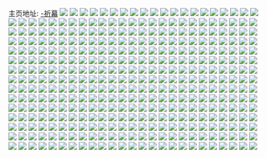 主页地址: [-祈幕](https://weibo.com/u/5882620384) 
![](https://wx4.sinaimg.cn/mw2000/006q6ShWly1gujoe3hguzj625s1mce8102.jpg) 
![](https://wx4.sinaimg.cn/mw2000/006q6ShWly1gujoe407slj60u01t0nhn02.jpg) 
![](https://wx4.sinaimg.cn/mw2000/006q6ShWly1gujodzm10bj625s1mc1kx02.jpg) 
![](https://wx4.sinaimg.cn/mw2000/006q6ShWgy1gu6r4oec1mj31400u0wmg.jpg) 
![](https://wx4.sinaimg.cn/mw2000/006q6ShWgy1gu6r4p1aefj31400u0qax.jpg) 
![](https://wx4.sinaimg.cn/mw2000/006q6ShWgy1gu6r4prjtrj31400u0wpg.jpg) 
![](https://wx4.sinaimg.cn/mw2000/006q6ShWgy1gu6r4zod5tj30u00u0afo.jpg) 
![](https://wx4.sinaimg.cn/mw2000/006q6ShWgy1gu6r4non2kj30u0140jsq.jpg) 
![](https://wx4.sinaimg.cn/mw2000/006q6ShWgy1gu6r4n9btkj30u013ygr2.jpg) 
![](https://wx4.sinaimg.cn/mw2000/006q6ShWgy1gu6r4mclv2j30u00u0q6r.jpg) 
![](https://wx4.sinaimg.cn/mw2000/006q6ShWgy1gu6r4xencmj30u013iaep.jpg) 
![](https://wx4.sinaimg.cn/mw2000/006q6ShWgy1gu6r50hi2yj30u00u0778.jpg) 
![](https://wx4.sinaimg.cn/mw2000/006q6ShWgy1gu6r4r0f67j30u00u0gte.jpg) 
![](https://wx4.sinaimg.cn/mw2000/006q6ShWgy1gu6r4qcalkj30u00u0n41.jpg) 
![](https://wx4.sinaimg.cn/mw2000/006q6ShWgy1gu6r4ru94uj30u01407d3.jpg) 
![](https://wx4.sinaimg.cn/mw2000/006q6ShWgy1gu6r4yl90nj30u00u0grp.jpg) 
![](https://wx4.sinaimg.cn/mw2000/006q6ShWgy1gu6r4unmq4j30u00u1ad9.jpg) 
![](https://wx4.sinaimg.cn/mw2000/006q6ShWgy1gu6r4wi69qj30u00u0gpi.jpg) 
![](https://wx4.sinaimg.cn/mw2000/006q6ShWgy1gu6r4sq2rfj30u00u0jtc.jpg) 
![](https://wx4.sinaimg.cn/mw2000/006q6ShWgy1gu6r4vomjwj30u0140amq.jpg) 
![](https://wx4.sinaimg.cn/mw2000/006q6ShWgy1gu6r4tmmyzj30u00u0q8m.jpg) 
![](https://wx4.sinaimg.cn/mw2000/006q6ShWgy1gtyknflxgvj30u015hany.jpg) 
![](https://wx4.sinaimg.cn/mw2000/006q6ShWgy1gtptwj0s44j30ta0lnq8o.jpg) 
![](https://wx4.sinaimg.cn/mw2000/006q6ShWgy1gtji8us29aj33403407wl.jpg) 
![](https://wx4.sinaimg.cn/mw2000/006q6ShWgy1gtji8xtvpfj3340340e84.jpg) 
![](https://wx4.sinaimg.cn/mw2000/006q6ShWgy1gtji92cgwqj32d935sqv6.jpg) 
![](https://wx4.sinaimg.cn/mw2000/006q6ShWgy1gtji94c3raj335s2dchdu.jpg) 
![](https://wx4.sinaimg.cn/mw2000/006q6ShWgy1gtji9717ztj335s35su0z.jpg) 
![](https://wx4.sinaimg.cn/mw2000/006q6ShWgy1gtji99c6ozj335s2dcb2a.jpg) 
![](https://wx4.sinaimg.cn/mw2000/006q6ShWgy1gtji9bno94j31mc1mcnhy.jpg) 
![](https://wx4.sinaimg.cn/mw2000/006q6ShWgy1gtji9e19wdj335s35shdv.jpg) 
![](https://wx4.sinaimg.cn/mw2000/006q6ShWgy1gtji9g7mtej335s2dchdv.jpg) 
![](https://wx4.sinaimg.cn/mw2000/006q6ShWgy1gtji9ifdvbj335o35snpe.jpg) 
![](https://wx4.sinaimg.cn/mw2000/006q6ShWgy1gtji9kkfhbj335s2dce82.jpg) 
![](https://wx4.sinaimg.cn/mw2000/006q6ShWgy1gtji9m5500j335s2dckjm.jpg) 
![](https://wx4.sinaimg.cn/mw2000/006q6ShWgy1gt8lvj1ns8j31mc1mc1kx.jpg) 
![](https://wx4.sinaimg.cn/mw2000/006q6ShWgy1gt8lvjn0vgj30u00vdn11.jpg) 
![](https://wx4.sinaimg.cn/mw2000/006q6ShWgy1gt8lvkwnetj31mc1mc4oi.jpg) 
![](https://wx4.sinaimg.cn/mw2000/006q6ShWgy1gt7wlr00c2j30u0140wkf.jpg) 
![](https://wx4.sinaimg.cn/mw2000/006q6ShWgy1gt7wsj4298j30u0140jvq.jpg) 
![](https://wx4.sinaimg.cn/mw2000/006q6ShWgy1gt7wlrql45j60u0140adk02.jpg) 
![](https://wx4.sinaimg.cn/mw2000/006q6ShWgy1gt3xts9rpxj31400u0tgq.jpg) 
![](https://wx4.sinaimg.cn/mw2000/006q6ShWgy1gt3xtssajfj30u01ih43c.jpg) 
![](https://wx4.sinaimg.cn/mw2000/006q6ShWgy1gt3xtticqhj31400u0ail.jpg) 
![](https://wx4.sinaimg.cn/mw2000/006q6ShWgy1gt3xtucox2j335s2dcnpd.jpg) 
![](https://wx4.sinaimg.cn/mw2000/006q6ShWgy1gt3xys46f5j31400u0agb.jpg) 
![](https://wx4.sinaimg.cn/mw2000/006q6ShWgy1gt3xyuj9tcj335s2dchdt.jpg) 
![](https://wx4.sinaimg.cn/mw2000/006q6ShWgy1gt3xwk4ti4j31t00u0djp.jpg) 
![](https://wx4.sinaimg.cn/mw2000/006q6ShWgy1gt3xysupc5j31t00u0k10.jpg) 
![](https://wx4.sinaimg.cn/mw2000/006q6ShWgy1gt3xz8qy38j31t00u0dko.jpg) 
![](https://wx4.sinaimg.cn/mw2000/006q6ShWgy1gt2w3glw9nj31t00u0amt.jpg) 
![](https://wx4.sinaimg.cn/mw2000/006q6ShWgy1gt2w3h4h3sj61t00u015502.jpg) 
![](https://wx4.sinaimg.cn/mw2000/006q6ShWgy1gsvtu7mou9j32dc35su0x.jpg) 
![](https://wx4.sinaimg.cn/mw2000/006q6ShWgy1gsvtuc8ou3j335s2dchdt.jpg) 
![](https://wx4.sinaimg.cn/mw2000/006q6ShWgy1gsvtuf673fj30u00svgui.jpg) 
![](https://wx4.sinaimg.cn/mw2000/006q6ShWgy1gsvlntb38fj31430qogox.jpg) 
![](https://wx4.sinaimg.cn/mw2000/006q6ShWgy1gsszcwfmmlj335s2dc7wi.jpg) 
![](https://wx4.sinaimg.cn/mw2000/006q6ShWgy1gsrsznxwdwj31t00u0n9j.jpg) 
![](https://wx4.sinaimg.cn/mw2000/006q6ShWgy1gspyp84q0aj30u00ybgtd.jpg) 
![](https://wx4.sinaimg.cn/mw2000/006q6ShWgy1gsih35c05dj335s2dcx6q.jpg) 
![](https://wx4.sinaimg.cn/mw2000/006q6ShWgy1gsih3kbqojj335s2dc1kz.jpg) 
![](https://wx4.sinaimg.cn/mw2000/006q6ShWgy1gsihd033xyj319021a1d5.jpg) 
![](https://wx4.sinaimg.cn/mw2000/006q6ShWgy1gsej8pv5ukj335s2dcnpd.jpg) 
![](https://wx4.sinaimg.cn/mw2000/006q6ShWgy1gsda1pvw9vj31400u0q4p.jpg) 
![](https://wx4.sinaimg.cn/mw2000/006q6ShWgy1gsc7he8lnvj335s2dcnpd.jpg) 
![](https://wx4.sinaimg.cn/mw2000/006q6ShWgy1gsc7mw5rnvj30u01gv7im.jpg) 
![](https://wx4.sinaimg.cn/mw2000/006q6ShWgy1gsc7jaw934j30b40b4gmf.jpg) 
![](https://wx4.sinaimg.cn/mw2000/006q6ShWgy1gs50eyui07j31oh2ipkjo.jpg) 
![](https://wx4.sinaimg.cn/mw2000/006q6ShWgy1gs50f2tnezj31oh2ip4qt.jpg) 
![](https://wx4.sinaimg.cn/mw2000/006q6ShWgy1gs50ewx15yj61oh2ip7wk02.jpg) 
![](https://wx4.sinaimg.cn/mw2000/006q6ShWgy1gs50f0usm5j32ip1ohqv8.jpg) 
![](https://wx4.sinaimg.cn/mw2000/006q6ShWgy1gs50f5tnm4j31ky2axe81.jpg) 
![](https://wx4.sinaimg.cn/mw2000/006q6ShWgy1gs50f4ogm1j31jk27qb2a.jpg) 
![](https://wx4.sinaimg.cn/mw2000/006q6ShWgy1gs50f7s2y3j31oh2ipnpf.jpg) 
![](https://wx4.sinaimg.cn/mw2000/006q6ShWgy1gs50fdtzn0j31oh2ipx6q.jpg) 
![](https://wx4.sinaimg.cn/mw2000/006q6ShWgy1gs50fb2zrpj3334445he2.jpg) 
![](https://wx4.sinaimg.cn/mw2000/006q6ShWgy1grxvdewej0j311x4qoe83.jpg) 
![](https://wx4.sinaimg.cn/mw2000/006q6ShWgy1grxvcplhrmj311q4ri7wi.jpg) 
![](https://wx4.sinaimg.cn/mw2000/006q6ShWgy1grxvdmfw2sj311x4qoqv6.jpg) 
![](https://wx4.sinaimg.cn/mw2000/006q6ShWgy1grxvcd5p6fj311x4qox6p.jpg) 
![](https://wx4.sinaimg.cn/mw2000/006q6ShWgy1grxvafya2hj30zj5234qq.jpg) 
![](https://wx4.sinaimg.cn/mw2000/006q6ShWgy1grxvb7pf0vj30xv5b2npd.jpg) 
![](https://wx4.sinaimg.cn/mw2000/006q6ShWgy1grxve6z9asj32dc35shdu.jpg) 
![](https://wx4.sinaimg.cn/mw2000/006q6ShWgy1grxva7a2esj30u01hsduh.jpg) 
![](https://wx4.sinaimg.cn/mw2000/006q6ShWgy1grxve3qqruj32dc35sqv6.jpg) 
![](https://wx4.sinaimg.cn/mw2000/006q6ShWgy1grxva6m1bjj30u01g94f7.jpg) 
![](https://wx4.sinaimg.cn/mw2000/006q6ShWgy1grxvct9mdvj30u014ftfk.jpg) 
![](https://wx4.sinaimg.cn/mw2000/006q6ShWly1grrvya1b6gj30tn626e81.jpg) 
![](https://wx4.sinaimg.cn/mw2000/006q6ShWly1grrvyd15dzj30u0140wks.jpg) 
![](https://wx4.sinaimg.cn/mw2000/006q6ShWly1grrvyblf4hj30u05a97wh.jpg) 
![](https://wx4.sinaimg.cn/mw2000/006q6ShWly1grrvyewff6j31400u0dqt.jpg) 
![](https://wx4.sinaimg.cn/mw2000/006q6ShWly1grrvygs5lyj31900u017e.jpg) 
![](https://wx4.sinaimg.cn/mw2000/006q6ShWly1grrvydyik2j31400u0tin.jpg) 
![](https://wx4.sinaimg.cn/mw2000/006q6ShWly1grrvycjhd2j30u03u24h8.jpg) 
![](https://wx4.sinaimg.cn/mw2000/006q6ShWly1grrvy8a4quj30rp6hne81.jpg) 
![](https://wx4.sinaimg.cn/mw2000/006q6ShWly1grrvy6mqsmj30t765jb29.jpg) 
![](https://wx4.sinaimg.cn/mw2000/006q6ShWly1gre6052az3j31mc1mce82.jpg) 
![](https://wx4.sinaimg.cn/mw2000/006q6ShWly1grbp8x9aafj31400u0tdb.jpg) 
![](https://wx4.sinaimg.cn/mw2000/006q6ShWly1grbp8xsg2fj31400u0abx.jpg) 
![](https://wx4.sinaimg.cn/mw2000/006q6ShWly1grbp8yfrabj31400u0n1x.jpg) 
![](https://wx4.sinaimg.cn/mw2000/006q6ShWly1grbp8yzi85j31400u0wj5.jpg) 
![](https://wx4.sinaimg.cn/mw2000/006q6ShWly1grbp8zske8j31400u0gt0.jpg) 
![](https://wx4.sinaimg.cn/mw2000/006q6ShWly1grbp90i54yj31400u0jzg.jpg) 
![](https://wx4.sinaimg.cn/mw2000/006q6ShWly1grbp9145wkj31400u0n3j.jpg) 
![](https://wx4.sinaimg.cn/mw2000/006q6ShWly1grbp91w5ovj31400u0n3j.jpg) 
![](https://wx4.sinaimg.cn/mw2000/006q6ShWly1grbp92izt7j31400u0aha.jpg) 
![](https://wx4.sinaimg.cn/mw2000/006q6ShWly1gr1wi2tw3vj335s2dcqv5.jpg) 
![](https://wx4.sinaimg.cn/mw2000/006q6ShWly1gqz7r99ei1j31400u0qah.jpg) 
![](https://wx4.sinaimg.cn/mw2000/006q6ShWly1gqz7ratj5hj31400u0ti8.jpg) 
![](https://wx4.sinaimg.cn/mw2000/006q6ShWly1gqz7rclku7j31400u013u.jpg) 
![](https://wx4.sinaimg.cn/mw2000/006q6ShWly1gqz7re5hqmj31400u07gr.jpg) 
![](https://wx4.sinaimg.cn/mw2000/006q6ShWly1gqz7rfuadtj30u0140qbf.jpg) 
![](https://wx4.sinaimg.cn/mw2000/006q6ShWly1gqz7rhdmavj30u0140dno.jpg) 
![](https://wx4.sinaimg.cn/mw2000/006q6ShWly1gqz7ris7yxj30u00vejzo.jpg) 
![](https://wx4.sinaimg.cn/mw2000/006q6ShWly1gqz7rkfwfzj30u0140n9s.jpg) 
![](https://wx4.sinaimg.cn/mw2000/006q6ShWly1gqz7rlh8r1j30u0140ter.jpg) 
![](https://wx4.sinaimg.cn/mw2000/006q6ShWly1gqz7rmeotjj30u0140jz2.jpg) 
![](https://wx4.sinaimg.cn/mw2000/006q6ShWly1gqz7rosghij30u04dxe5e.jpg) 
![](https://wx4.sinaimg.cn/mw2000/006q6ShWly1gqz7rrzxdvj30u05qr7wh.jpg) 
![](https://wx4.sinaimg.cn/mw2000/006q6ShWly1gqn0ybavwaj31mc1mcx6q.jpg) 
![](https://wx4.sinaimg.cn/mw2000/006q6ShWly1gqn0yeguzvj31mc1mc4qr.jpg) 
![](https://wx4.sinaimg.cn/mw2000/006q6ShWly1gqn0yg23fpj31mc1mcqv6.jpg) 
![](https://wx4.sinaimg.cn/mw2000/006q6ShWly1gqk5m09hwpj30u00gygo4.jpg) 
![](https://wx4.sinaimg.cn/mw2000/006q6ShWly1gqi6kzbpvxj31400u0jxa.jpg) 
![](https://wx4.sinaimg.cn/mw2000/006q6ShWly1gqi6l0147dj31400u0qar.jpg) 
![](https://wx4.sinaimg.cn/mw2000/006q6ShWly1gqi6l0r3b2j31400u0n3g.jpg) 
![](https://wx4.sinaimg.cn/mw2000/006q6ShWly1gqi6l1hdwyj31400u0gtm.jpg) 
![](https://wx4.sinaimg.cn/mw2000/006q6ShWly1gqi6l2lv1bj31400u0th7.jpg) 
![](https://wx4.sinaimg.cn/mw2000/006q6ShWly1gqi6l3drhsj31400u0n6c.jpg) 
![](https://wx4.sinaimg.cn/mw2000/006q6ShWly1gqerp3wvu2j30u01hq7dj.jpg) 
![](https://wx4.sinaimg.cn/mw2000/006q6ShWly1gqerp4je6yj31400u0myh.jpg) 
![](https://wx4.sinaimg.cn/mw2000/006q6ShWly1gqerp50hwmj31400u00uf.jpg) 
![](https://wx4.sinaimg.cn/mw2000/006q6ShWgy1gqd5ml1uqrj30u01er7eg.jpg) 
![](https://wx4.sinaimg.cn/mw2000/006q6ShWgy1gqbwimtd44j30u01t0juj.jpg) 
![](https://wx4.sinaimg.cn/mw2000/006q6ShWgy1gqbwinfy5kj30p21b0ahu.jpg) 
![](https://wx4.sinaimg.cn/mw2000/006q6ShWgy1gqbwio53yyj31400u0wm8.jpg) 
![](https://wx4.sinaimg.cn/mw2000/006q6ShWgy1gq4wtocy82j335s2dc7wn.jpg) 
![](https://wx4.sinaimg.cn/mw2000/006q6ShWgy1gq4wtrij7dj32mt1nunlv.jpg) 
![](https://wx4.sinaimg.cn/mw2000/006q6ShWgy1gq4wty6f4uj32bz1k0hdu.jpg) 
![](https://wx4.sinaimg.cn/mw2000/006q6ShWgy1gq4wu4h5x8j31p21p2qv5.jpg) 
![](https://wx4.sinaimg.cn/mw2000/006q6ShWgy1gq4wu9n9nbj30u01t0hdt.jpg) 
![](https://wx4.sinaimg.cn/mw2000/006q6ShWgy1gq4wtz99ufj30w91lhtix.jpg) 
![](https://wx4.sinaimg.cn/mw2000/006q6ShWgy1gq38fgdkhzj30u00jqtcc.jpg) 
![](https://wx4.sinaimg.cn/mw2000/006q6ShWgy1gq38fhh7eij30u0140tem.jpg) 
![](https://wx4.sinaimg.cn/mw2000/006q6ShWgy1gq38fit2bxj31400u0jvo.jpg) 
![](https://wx4.sinaimg.cn/mw2000/006q6ShWly1gpw7h51rjuj31t00u07w2.jpg) 
![](https://wx4.sinaimg.cn/mw2000/006q6ShWly1gpuug4k7nvj30u00zr0vq.jpg) 
![](https://wx4.sinaimg.cn/mw2000/006q6ShWly1gpo7q8zghsj30u0140dlv.jpg) 
![](https://wx4.sinaimg.cn/mw2000/006q6ShWly1gpo7q9atayj30u0140n5w.jpg) 
![](https://wx4.sinaimg.cn/mw2000/006q6ShWly1gpo7q9qzbfj30u01400yt.jpg) 
![](https://wx4.sinaimg.cn/mw2000/006q6ShWly1gpo7qa56s4j30u0140tcd.jpg) 
![](https://wx4.sinaimg.cn/mw2000/006q6ShWly1gpo7qakyxdj30u0140q8p.jpg) 
![](https://wx4.sinaimg.cn/mw2000/006q6ShWly1gpo7qbeuelj30u0140ae4.jpg) 
![](https://wx4.sinaimg.cn/mw2000/006q6ShWly1gpo7qbt42hj30u0140n2u.jpg) 
![](https://wx4.sinaimg.cn/mw2000/006q6ShWly1gpo7qcr136j30u0140108.jpg) 
![](https://wx4.sinaimg.cn/mw2000/006q6ShWly1gpo7qdeyfjj30u0140wj7.jpg) 
![](https://wx4.sinaimg.cn/mw2000/006q6ShWly1gpo7qdxxmuj30u01407e0.jpg) 
![](https://wx4.sinaimg.cn/mw2000/006q6ShWly1gpo7qehvh1j30u0140dmi.jpg) 
![](https://wx4.sinaimg.cn/mw2000/006q6ShWly1gpo7qezjd0j30u014047k.jpg) 
![](https://wx4.sinaimg.cn/mw2000/006q6ShWly1gpo7qfkgtej30u0140jyz.jpg) 
![](https://wx4.sinaimg.cn/mw2000/006q6ShWly1gpo7qg8ifmj30u0140grc.jpg) 
![](https://wx4.sinaimg.cn/mw2000/006q6ShWly1gpo7qgtwb7j30u0140478.jpg) 
![](https://wx4.sinaimg.cn/mw2000/006q6ShWly1gpo7qhe4jdj30u0140n70.jpg) 
![](https://wx4.sinaimg.cn/mw2000/006q6ShWly1gpns3al3d4j31mc25skjn.jpg) 
![](https://wx4.sinaimg.cn/mw2000/006q6ShWly1gpns9l8itwj32qm2dckjm.jpg) 
![](https://wx4.sinaimg.cn/mw2000/006q6ShWly1gpns3dbkvjj31mc25sb2b.jpg) 
![](https://wx4.sinaimg.cn/mw2000/006q6ShWly1gpns9m6qgdj31400u0tp1.jpg) 
![](https://wx4.sinaimg.cn/mw2000/006q6ShWly1gpns9vj5ixj32dc35sx6q.jpg) 
![](https://wx4.sinaimg.cn/mw2000/006q6ShWly1gpns9n6rnsj31400u0wyz.jpg) 
![](https://wx4.sinaimg.cn/mw2000/006q6ShWly1gpns9ofpdlj31400u04iy.jpg) 
![](https://wx4.sinaimg.cn/mw2000/006q6ShWly1gpns9r2po1j32dc35su0y.jpg) 
![](https://wx4.sinaimg.cn/mw2000/006q6ShWly1gpns9tfj5lj31400u0kb0.jpg) 
![](https://wx4.sinaimg.cn/mw2000/006q6ShWly1gpkofygk6tj313z0u0gpt.jpg) 
![](https://wx4.sinaimg.cn/mw2000/006q6ShWly1gpkofz6bmbj31400u078y.jpg) 
![](https://wx4.sinaimg.cn/mw2000/006q6ShWly1gpkofzsqdej30u00th442.jpg) 
![](https://wx4.sinaimg.cn/mw2000/006q6ShWly1gpie5tcwo4j30xr190gvp.jpg) 
![](https://wx4.sinaimg.cn/mw2000/006q6ShWly1gpie5tp2zyj30xr19047u.jpg) 
![](https://wx4.sinaimg.cn/mw2000/006q6ShWly1gpie5u28z6j30xr190woy.jpg) 
![](https://wx4.sinaimg.cn/mw2000/006q6ShWly1gpie5uhtszj30xr190aq8.jpg) 
![](https://wx4.sinaimg.cn/mw2000/006q6ShWly1gpie5v26cbj30pa1907pm.jpg) 
![](https://wx4.sinaimg.cn/mw2000/006q6ShWly1gpie5vujkij30xr190du3.jpg) 
![](https://wx4.sinaimg.cn/mw2000/006q6ShWly1gpie5wxqk0j315j4bsnpd.jpg) 
![](https://wx4.sinaimg.cn/mw2000/006q6ShWly1gpie5y6jaej315j4bs4qq.jpg) 
![](https://wx4.sinaimg.cn/mw2000/006q6ShWly1gpie5ymxrbj30pa1907es.jpg) 
![](https://wx4.sinaimg.cn/mw2000/006q6ShWly1gpie5yxsnbj30pa190qap.jpg) 
![](https://wx4.sinaimg.cn/mw2000/006q6ShWly1gpdtc1sajxj30xr190gzj.jpg) 
![](https://wx4.sinaimg.cn/mw2000/006q6ShWly1gpdtc23uzhj30xr190tjv.jpg) 
![](https://wx4.sinaimg.cn/mw2000/006q6ShWly1gpdtc2tc0cj30xr190nch.jpg) 
![](https://wx4.sinaimg.cn/mw2000/006q6ShWly1gpdtc4hh2cj335s2dckjm.jpg) 
![](https://wx4.sinaimg.cn/mw2000/006q6ShWly1gpdtc5k32vj32dc35su0x.jpg) 
![](https://wx4.sinaimg.cn/mw2000/006q6ShWly1gpdtc6frflj335s2dc1ky.jpg) 
![](https://wx4.sinaimg.cn/mw2000/006q6ShWly1gpdtc74lrpj31400u0txx.jpg) 
![](https://wx4.sinaimg.cn/mw2000/006q6ShWly1gpdtc7wyuuj30xr190qh6.jpg) 
![](https://wx4.sinaimg.cn/mw2000/006q6ShWly1gpdtc8cvfnj31400u0tsc.jpg) 
![](https://wx4.sinaimg.cn/mw2000/006q6ShWly1gpcs3v8sbxj335s2dckjl.jpg) 
![](https://wx4.sinaimg.cn/mw2000/006q6ShWly1gpcs3vqupdj30u01t07e1.jpg) 
![](https://wx4.sinaimg.cn/mw2000/006q6ShWly1gpcs6hdqo1j30u00l448p.jpg) 
![](https://wx4.sinaimg.cn/mw2000/006q6ShWgy1gpaws32nnwj30u0140470.jpg) 
![](https://wx4.sinaimg.cn/mw2000/006q6ShWgy1gpaws4al7nj30u014046g.jpg) 
![](https://wx4.sinaimg.cn/mw2000/006q6ShWgy1gpaftrodtwj335s2dcnpe.jpg) 
![](https://wx4.sinaimg.cn/mw2000/006q6ShWly1gp6vzcyg1bj30u015yjua.jpg) 
![](https://wx4.sinaimg.cn/mw2000/006q6ShWly1gp5md3d510j30u00fiae5.jpg) 
![](https://wx4.sinaimg.cn/mw2000/006q6ShWly1gp49d4v29uj31mc1mc1kz.jpg) 
![](https://wx4.sinaimg.cn/mw2000/006q6ShWly1gp2m5efz15j335s2dc4cf.jpg) 
![](https://wx4.sinaimg.cn/mw2000/006q6ShWly1gp2bvky8s8j31t00u0e21.jpg) 
![](https://wx4.sinaimg.cn/mw2000/006q6ShWly1gp2bvll7lkj31t00u0wxt.jpg) 
![](https://wx4.sinaimg.cn/mw2000/006q6ShWly1gp2bvmhno4j31t00u0nm9.jpg) 
![](https://wx4.sinaimg.cn/mw2000/006q6ShWly1gozwe7p4fij31mc1mc7wi.jpg) 
![](https://wx4.sinaimg.cn/mw2000/006q6ShWly1gozwebx3iyj335s2dcu11.jpg) 
![](https://wx4.sinaimg.cn/mw2000/006q6ShWly1gozwekmu7yj335s2dcnpg.jpg) 
![](https://wx4.sinaimg.cn/mw2000/006q6ShWly1gozweurxqcj335s2dce84.jpg) 
![](https://wx4.sinaimg.cn/mw2000/006q6ShWly1gozwemhwocj31mc1mcb2a.jpg) 
![](https://wx4.sinaimg.cn/mw2000/006q6ShWly1gozweqgan7j335s2dc1l4.jpg) 
![](https://wx4.sinaimg.cn/mw2000/006q6ShWly1gozwez0bnmj335s2dchdy.jpg) 
![](https://wx4.sinaimg.cn/mw2000/006q6ShWly1gozwefnox5j335s2dckjo.jpg) 
![](https://wx4.sinaimg.cn/mw2000/006q6ShWly1gozwf05yt9j31400u04kb.jpg) 
![](https://wx4.sinaimg.cn/mw2000/006q6ShWly1gozwf0mrkpj335s2dc4cf.jpg) 
![](https://wx4.sinaimg.cn/mw2000/006q6ShWly1goxdky6b46j31t00u0dip.jpg) 
![](https://wx4.sinaimg.cn/mw2000/006q6ShWly1govycck6pij31t00u0qjz.jpg) 
![](https://wx4.sinaimg.cn/mw2000/006q6ShWly1govycdi6scj31t00u04qp.jpg) 
![](https://wx4.sinaimg.cn/mw2000/006q6ShWly1gouua0sot2j31t00u0qmw.jpg) 
![](https://wx4.sinaimg.cn/mw2000/006q6ShWly1gouua26hfqj31t00u0h2p.jpg) 
![](https://wx4.sinaimg.cn/mw2000/006q6ShWly1gouua2owcfj31t00u0kam.jpg) 
![](https://wx4.sinaimg.cn/mw2000/006q6ShWly1gouua38fwfj31t00u0gxt.jpg) 
![](https://wx4.sinaimg.cn/mw2000/006q6ShWly1gouua3ulslj31t00u0h6f.jpg) 
![](https://wx4.sinaimg.cn/mw2000/006q6ShWly1gouua4h4rtj31t00u0h61.jpg) 
![](https://wx4.sinaimg.cn/mw2000/006q6ShWly1gouua52626j31t00u0are.jpg) 
![](https://wx4.sinaimg.cn/mw2000/006q6ShWly1gouua5kiyhj31t00u01bd.jpg) 
![](https://wx4.sinaimg.cn/mw2000/006q6ShWly1gouua696udj31t00u01fr.jpg) 
![](https://wx4.sinaimg.cn/mw2000/006q6ShWly1gooxv3xkisj30u00ig443.jpg) 
![](https://wx4.sinaimg.cn/mw2000/006q6ShWly1gooxv49cktj30t80keq8w.jpg) 
![](https://wx4.sinaimg.cn/mw2000/006q6ShWly1goh2lk0d0ej30u01ko1h1.jpg) 
![](https://wx4.sinaimg.cn/mw2000/006q6ShWly1goalyw5axkj30u01t0q8i.jpg) 
![](https://wx4.sinaimg.cn/mw2000/006q6ShWgy1go1b51qzubj30u00v6wlv.jpg) 
![](https://wx4.sinaimg.cn/mw2000/006q6ShWgy1go1b52b71xj30u00zjtdk.jpg) 
![](https://wx4.sinaimg.cn/mw2000/006q6ShWly1gnyhm90ofyj315o15o4qp.jpg) 
![](https://wx4.sinaimg.cn/mw2000/006q6ShWly1gnyhma0d3nj315o15o7wh.jpg) 
![](https://wx4.sinaimg.cn/mw2000/006q6ShWly1gnyhmavnruj315o15ohdt.jpg) 
![](https://wx4.sinaimg.cn/mw2000/006q6ShWly1gnyhmbeselj30u01404qp.jpg) 
![](https://wx4.sinaimg.cn/mw2000/006q6ShWly1gnyhmd04q1j32dc35shdu.jpg) 
![](https://wx4.sinaimg.cn/mw2000/006q6ShWly1gnyhmdkuifj30u0140e39.jpg) 
![](https://wx4.sinaimg.cn/mw2000/006q6ShWgy1gnlku2lrkxj30qo10iwiz.jpg) 
![](https://wx4.sinaimg.cn/mw2000/006q6ShWly1gnjzzcghq0j315m1jib29.jpg) 
![](https://wx4.sinaimg.cn/mw2000/006q6ShWly1gnjzzcsjqmj30v815oaq6.jpg) 
![](https://wx4.sinaimg.cn/mw2000/006q6ShWly1gnjzzd6zysj315o1jkb29.jpg) 
![](https://wx4.sinaimg.cn/mw2000/006q6ShWly1gnjzzdo46oj30u01hce81.jpg) 
![](https://wx4.sinaimg.cn/mw2000/006q6ShWly1gnjzzdxfavj30u01hc78u.jpg) 
![](https://wx4.sinaimg.cn/mw2000/006q6ShWly1gnjzzerf3kj315j4bs4qq.jpg) 
![](https://wx4.sinaimg.cn/mw2000/006q6ShWgy1gni4noqngmj30tc0tzgrj.jpg) 
![](https://wx4.sinaimg.cn/mw2000/006q6ShWgy1gndxyidycvj315o15okjl.jpg) 
![](https://wx4.sinaimg.cn/mw2000/006q6ShWgy1gndxzowhenj315o15ohdt.jpg) 
![](https://wx4.sinaimg.cn/mw2000/006q6ShWgy1gndxzq10i4j315o15okjl.jpg) 
![](https://wx4.sinaimg.cn/mw2000/006q6ShWgy1gna84tzg8bj315o15ox6p.jpg) 
![](https://wx4.sinaimg.cn/mw2000/006q6ShWgy1gna84uo58uj315o15ohdt.jpg) 
![](https://wx4.sinaimg.cn/mw2000/006q6ShWgy1gna84vks2dj315o15ou0x.jpg) 
![](https://wx4.sinaimg.cn/mw2000/006q6ShWgy1gna888x7f6j315o15o7wh.jpg) 
![](https://wx4.sinaimg.cn/mw2000/006q6ShWgy1gna84x1kp5j315o15ob29.jpg) 
![](https://wx4.sinaimg.cn/mw2000/006q6ShWgy1gna84xlk1zj31g80u0tkw.jpg) 
![](https://wx4.sinaimg.cn/mw2000/006q6ShWgy1gn68yg867cj30u02i0tjx.jpg) 
![](https://wx4.sinaimg.cn/mw2000/006q6ShWgy1gn68yha0m5j30u02wftij.jpg) 
![](https://wx4.sinaimg.cn/mw2000/006q6ShWgy1gn68yigo2yj30u03r11da.jpg) 
![](https://wx4.sinaimg.cn/mw2000/006q6ShWgy1gn68yj7m3vj30u01vigzy.jpg) 
![](https://wx4.sinaimg.cn/mw2000/006q6ShWgy1gn68yjqklwj30u0140n1n.jpg) 
![](https://wx4.sinaimg.cn/mw2000/006q6ShWgy1gn68ykdzr6j30u01viqdu.jpg) 
![](https://wx4.sinaimg.cn/mw2000/006q6ShWgy1gn68ylgvnbj30u02d07ey.jpg) 
![](https://wx4.sinaimg.cn/mw2000/006q6ShWgy1gn68ym4434j31400u047a.jpg) 
![](https://wx4.sinaimg.cn/mw2000/006q6ShWgy1gn68ymm4hej30u00u0782.jpg) 
![](https://wx4.sinaimg.cn/mw2000/006q6ShWgy1gn4rue5uijj335s2dcqv7.jpg) 
![](https://wx4.sinaimg.cn/mw2000/006q6ShWgy1gn4rueyll9j31t00u0ar8.jpg) 
![](https://wx4.sinaimg.cn/mw2000/006q6ShWgy1gn4rufjpskj31t00u0h5d.jpg) 
![](https://wx4.sinaimg.cn/mw2000/006q6ShWgy1gn4rug1lq6j30u00soti1.jpg) 
![](https://wx4.sinaimg.cn/mw2000/006q6ShWgy1gn4rugiinjj30u017ek5n.jpg) 
![](https://wx4.sinaimg.cn/mw2000/006q6ShWgy1gn4rugzna8j30u00tiajf.jpg) 
![](https://wx4.sinaimg.cn/mw2000/006q6ShWgy1gn4rul3d5wj32ol2dcx6q.jpg) 
![](https://wx4.sinaimg.cn/mw2000/006q6ShWgy1gn4ruj5qsbj32dc35shdw.jpg) 
![](https://wx4.sinaimg.cn/mw2000/006q6ShWgy1gn4rulre7uj30u01t0tn3.jpg) 
![](https://wx4.sinaimg.cn/mw2000/006q6ShWly1gmil7gzyr1j30qo10i41a.jpg) 
![](https://wx4.sinaimg.cn/mw2000/006q6ShWly1gmd903ovahj31t00u0ju6.jpg) 
![](https://wx4.sinaimg.cn/mw2000/006q6ShWly1gmd90448flj31t00u041k.jpg) 
![](https://wx4.sinaimg.cn/mw2000/006q6ShWly1gmd904ldd5j31t00u0tc0.jpg) 
![](https://wx4.sinaimg.cn/mw2000/006q6ShWly1gmd9054m26j31t00u0n0m.jpg) 
![](https://wx4.sinaimg.cn/mw2000/006q6ShWly1gmd905qs79j31t00u078b.jpg) 
![](https://wx4.sinaimg.cn/mw2000/006q6ShWly1gmd9064h8kj31t00u0tdf.jpg) 
![](https://wx4.sinaimg.cn/mw2000/006q6ShWly1gm3fg4sks1j30u01t040m.jpg) 
![](https://wx4.sinaimg.cn/mw2000/006q6ShWly1gm3fg56415j30u01t0412.jpg) 
![](https://wx4.sinaimg.cn/mw2000/006q6ShWly1gm3fg5jx81j30u01t0dil.jpg) 
![](https://wx4.sinaimg.cn/mw2000/006q6ShWly1gm3fg5xmywj30u01t0jtr.jpg) 
![](https://wx4.sinaimg.cn/mw2000/006q6ShWly1gm3fg7bzsbj30u01t0dmq.jpg) 
![](https://wx4.sinaimg.cn/mw2000/006q6ShWly1gm3fg7qmuaj30u01t0wiv.jpg) 
![](https://wx4.sinaimg.cn/mw2000/006q6ShWly1gm3fg8fh0qj30u0140jwl.jpg) 
![](https://wx4.sinaimg.cn/mw2000/006q6ShWly1gm3fg8yt2vj30u01t042v.jpg) 
![](https://wx4.sinaimg.cn/mw2000/006q6ShWly1gm3fg9alj8j30u014043k.jpg) 
![](https://wx4.sinaimg.cn/mw2000/006q6ShWly1glnpehbbkvj30qo10i76q.jpg) 
![](https://wx4.sinaimg.cn/mw2000/006q6ShWly1glcvqen1vej30u01hc7wh.jpg) 
![](https://wx4.sinaimg.cn/mw2000/006q6ShWly1glcvqgfw4jj30u01hc7wh.jpg) 
![](https://wx4.sinaimg.cn/mw2000/006q6ShWly1glcvqhv05qj30u01hc7wh.jpg) 
![](https://wx4.sinaimg.cn/mw2000/006q6ShWly1gl9w4gj6zqj315o15o7wh.jpg) 
![](https://wx4.sinaimg.cn/mw2000/006q6ShWly1gl9w9hf1hej30u0140k79.jpg) 
![](https://wx4.sinaimg.cn/mw2000/006q6ShWly1gl5a42s0haj30g40g4t9q.jpg) 
![](https://wx4.sinaimg.cn/mw2000/006q6ShWly1gkxud5hunfj315o15oe81.jpg) 
![](https://wx4.sinaimg.cn/mw2000/006q6ShWly1gkxud6esf8j30u01hc000.jpg) 
![](https://wx4.sinaimg.cn/mw2000/006q6ShWly1gkxud7n67aj315o15o7wh.jpg) 
![](https://wx4.sinaimg.cn/mw2000/006q6ShWly1gkxud9j3zmj315o15okjl.jpg) 
![](https://wx4.sinaimg.cn/mw2000/006q6ShWly1gkxuda6slxj30u00u0ani.jpg) 
![](https://wx4.sinaimg.cn/mw2000/006q6ShWly1gkxudbg35nj315o15o7wh.jpg) 
![](https://wx4.sinaimg.cn/mw2000/006q6ShWly1gkxuddpe2wj315o15okjl.jpg) 
![](https://wx4.sinaimg.cn/mw2000/006q6ShWly1gkxudekp6xj30u01hctw9.jpg) 
![](https://wx4.sinaimg.cn/mw2000/006q6ShWly1gkxudffdi3j30xr190kaw.jpg) 
![](https://wx4.sinaimg.cn/mw2000/006q6ShWly1gkxudgj0btj315o1jlwvd.jpg) 
![](https://wx4.sinaimg.cn/mw2000/006q6ShWly1gkxudijwwwj30tz0ug77g.jpg) 
![](https://wx4.sinaimg.cn/mw2000/006q6ShWly1gkxudjfsjvj313w0u0tqy.jpg) 
![](https://wx4.sinaimg.cn/mw2000/006q6ShWly1gkr3041cuqj30qo10ignu.jpg) 
![](https://wx4.sinaimg.cn/mw2000/006q6ShWgy1gkl6xj84iqj315o15oqv5.jpg) 
![](https://wx4.sinaimg.cn/mw2000/006q6ShWgy1gkl6xjze2mj30u01t04ad.jpg) 
![](https://wx4.sinaimg.cn/mw2000/006q6ShWgy1gkl6xkmstgj319019011h.jpg) 
![](https://wx4.sinaimg.cn/mw2000/006q6ShWgy1gkl6xm8726j30u01401kx.jpg) 
![](https://wx4.sinaimg.cn/mw2000/006q6ShWgy1gkl6xpejeyj30u0140kjl.jpg) 
![](https://wx4.sinaimg.cn/mw2000/006q6ShWgy1gkl6xnno6qj30u01404qp.jpg) 
![](https://wx4.sinaimg.cn/mw2000/006q6ShWgy1gkl6xqk67ej31400u0x28.jpg) 
![](https://wx4.sinaimg.cn/mw2000/006q6ShWgy1gkl6xsnbfwj31400u0kb3.jpg) 
![](https://wx4.sinaimg.cn/mw2000/006q6ShWgy1gkl6xrnmk8j31400u0ken.jpg) 
![](https://wx4.sinaimg.cn/mw2000/006q6ShWly1gk42r8s785j30u01o03zv.jpg) 
![](https://wx4.sinaimg.cn/mw2000/006q6ShWly1gjp2vbxzooj31900u0q98.jpg) 
![](https://wx4.sinaimg.cn/mw2000/006q6ShWly1gjp2vcnm5tj31900u0afi.jpg) 
![](https://wx4.sinaimg.cn/mw2000/006q6ShWly1gjp2vd31a1j30p60gfabu.jpg) 
![](https://wx4.sinaimg.cn/mw2000/006q6ShWly1gjp2vdlglej30p20o30uu.jpg) 
![](https://wx4.sinaimg.cn/mw2000/006q6ShWly1gjp2ve76goj30pz0lc0tv.jpg) 
![](https://wx4.sinaimg.cn/mw2000/006q6ShWly1gjp2vem1n8j30pu0s275k.jpg) 
![](https://wx4.sinaimg.cn/mw2000/006q6ShWly1gjp2vfhcxij31400u0428.jpg) 
![](https://wx4.sinaimg.cn/mw2000/006q6ShWly1gjp2vg53cej31400u0tce.jpg) 
![](https://wx4.sinaimg.cn/mw2000/006q6ShWly1gjp2vgu02rj31400u043g.jpg) 
![](https://wx4.sinaimg.cn/mw2000/006q6ShWly1gjbccokaysj31400u0aa5.jpg) 
![](https://wx4.sinaimg.cn/mw2000/006q6ShWly1gjbccoqy38j31400u0aa5.jpg) 
![](https://wx4.sinaimg.cn/mw2000/006q6ShWly1gjbccp2ftuj31400u0glp.jpg) 
![](https://wx4.sinaimg.cn/mw2000/006q6ShWly1gjbccpdd8sj31400u0jrh.jpg) 
![](https://wx4.sinaimg.cn/mw2000/006q6ShWly1gjbccpx90xj31400u0dkv.jpg) 
![](https://wx4.sinaimg.cn/mw2000/006q6ShWly1gjbccr7p8jj30u015ytzc.jpg) 
![](https://wx4.sinaimg.cn/mw2000/006q6ShWly1gj24vraemgj306o06ot8o.jpg) 
![](https://wx4.sinaimg.cn/mw2000/006q6ShWly1gj0yib9i6fj32o03k0hdx.jpg) 
![](https://wx4.sinaimg.cn/mw2000/006q6ShWly1gj0yihajiuj32o03k01l2.jpg) 
![](https://wx4.sinaimg.cn/mw2000/006q6ShWgy1ggjxt0vw6aj315o15o4qp.jpg) 
![](https://wx4.sinaimg.cn/mw2000/006q6ShWgy1ggjxt40p8fj315o15ohdt.jpg) 
![](https://wx4.sinaimg.cn/mw2000/006q6ShWgy1ggjxt6w4q5j30v80v97uy.jpg) 
![](https://wx4.sinaimg.cn/mw2000/006q6ShWgy1ggjxtaqa6nj315o15ou0x.jpg) 
![](https://wx4.sinaimg.cn/mw2000/006q6ShWgy1ggjxtev85rj30om1hce81.jpg) 
![](https://wx4.sinaimg.cn/mw2000/006q6ShWgy1ggjxu13khpj315o15ou0x.jpg) 
![](https://wx4.sinaimg.cn/mw2000/006q6ShWgy1ggjxv27n4cj315o15o7wi.jpg) 
![](https://wx4.sinaimg.cn/mw2000/006q6ShWgy1ggjxv5bci0j315o1jkkjl.jpg) 
![](https://wx4.sinaimg.cn/mw2000/006q6ShWgy1ggjxv8bzipj315o15okjl.jpg) 
![](https://wx4.sinaimg.cn/mw2000/006q6ShWly1gfnezz5ynpj316k16k7wh.jpg) 
![](https://wx4.sinaimg.cn/mw2000/006q6ShWly1gfnf03gdnjj315o15okjl.jpg) 
![](https://wx4.sinaimg.cn/mw2000/006q6ShWly1gfnf07j1r2j315o15oe81.jpg) 
![](https://wx4.sinaimg.cn/mw2000/006q6ShWly1gfnf08ijd4j30xr190qfa.jpg) 
![](https://wx4.sinaimg.cn/mw2000/006q6ShWly1gfnf09g8huj3190190gvm.jpg) 
![](https://wx4.sinaimg.cn/mw2000/006q6ShWly1gfnf0bcktxj30u01401by.jpg) 
![](https://wx4.sinaimg.cn/mw2000/006q6ShWly1gfnf0evf57j315o15oe81.jpg) 
![](https://wx4.sinaimg.cn/mw2000/006q6ShWly1gfnf0i4urqj315o15ob29.jpg) 
![](https://wx4.sinaimg.cn/mw2000/006q6ShWly1gfnf0mom48j31jk111kjl.jpg) 
![](https://wx4.sinaimg.cn/mw2000/006q6ShWly1ge7ij9h5p6j30sg3l5u0y.jpg) 
![](https://wx4.sinaimg.cn/mw2000/006q6ShWgy1gdybgc88nqj33402c0b2c.jpg) 
![](https://wx4.sinaimg.cn/mw2000/006q6ShWgy1gdybge2rhkj33402c0b2a.jpg) 
![](https://wx4.sinaimg.cn/mw2000/006q6ShWgy1gdybgg3nmtj33402c0e83.jpg) 
![](https://wx4.sinaimg.cn/mw2000/006q6ShWgy1gdybgi4qyxj31c02dc1kz.jpg) 
![](https://wx4.sinaimg.cn/mw2000/006q6ShWgy1gdybgisexnj31cx0u0n1y.jpg) 
![](https://wx4.sinaimg.cn/mw2000/006q6ShWgy1gdybgkdedfj31c02dckjm.jpg) 
![](https://wx4.sinaimg.cn/mw2000/006q6ShWgy1gdybgm9jqaj33402c0u0y.jpg) 
![](https://wx4.sinaimg.cn/mw2000/006q6ShWgy1gdybgoeez4j32zk23lnpf.jpg) 
![](https://wx4.sinaimg.cn/mw2000/006q6ShWgy1gdybgr9muqj33402c04qq.jpg) 
![](https://wx4.sinaimg.cn/mw2000/006q6ShWgy1gdaz2o6iglj30u00u90uf.jpg) 
![](https://wx4.sinaimg.cn/mw2000/006q6ShWgy1gcmv4bskhyj30u00u0k74.jpg) 

